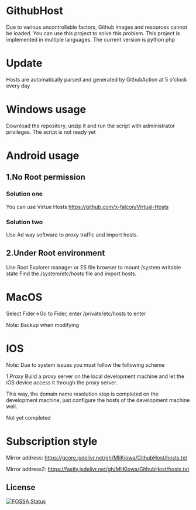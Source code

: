 # GithubHost

Due to various uncontrollable factors, Github images and resources cannot be loaded. You can use this project to solve this problem.
This project is implemented in multiple languages. The current version is python php
# Update
Hosts are automatically parsed and generated by GithubAction at 5 o'clock every day
# Windows usage
Download the repository, unzip it and run the script with administrator privileges.
The script is not ready yet
# Android usage
## 1.No Root permission
### Solution one
You can use Virtue Hosts
https://github.com/x-falcon/Virtual-Hosts
### Solution two
Use Ad way software to proxy traffic and import hosts.
## 2.Under Root environment
Use Root Explorer manager or ES file browser to mount /system writable state
Find the /system/etc/hosts file and import hosts.
# MacOS
Select Fider->Go to Fider, enter /private/etc/hosts to enter

Note: Backup when modifying
# IOS
Note: Due to system issues you must follow the following scheme

1.Proxy
Build a proxy server on the local development machine and let the iOS device access it through the proxy server.

This way, the domain name resolution step is completed on the development machine, just configure the hosts of the development machine well.


Not yet completed
# Subscription style
Mirror address: https://gcore.jsdelivr.net/gh/MliKiowa/GithubHost/hosts.txt 

Mirror address2: https://fastly.jsdelivr.net/gh/MliKiowa/GithubHost/hosts.txt


## License
[![FOSSA Status](https://app.fossa.com/api/projects/git%2Bgithub.com%2FMliKiowa%2FGithubHost.svg?type=large)](https://app.fossa.com/projects/git%2Bgithub.com%2FMliKiowa%2FGithubHost?ref=badge_large)
